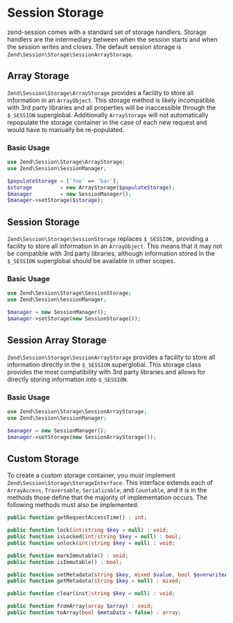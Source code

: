 # Session Storage

zend-session comes with a standard set of storage handlers. Storage handlers are
the intermediary between when the session starts and when the session writes and
closes.  The default session storage is
`Zend\Session\Storage\SessionArrayStorage`.

## Array Storage

`Zend\Session\Storage\ArrayStorage` provides a facility to store all information
in an `ArrayObject`. This storage method is likely incompatible with 3rd party
libraries and all properties will be inaccessible through the `$_SESSION`
superglobal. Additionally `ArrayStorage` will not automatically repopulate the
storage container in the case of each new request and would have to manually be
re-populated.

### Basic Usage

```php
use Zend\Session\Storage\ArrayStorage;
use Zend\Session\SessionManager;

$populateStorage = ['foo' => 'bar'];
$storage         = new ArrayStorage($populateStorage);
$manager         = new SessionManager();
$manager->setStorage($storage);
```

## Session Storage

`Zend\Session\Storage\SessionStorage` replaces `$_SESSION,` providing a facility
to store all information in an `ArrayObject`. This means that it may not be
compatible with 3rd party libraries, although information stored in the
`$_SESSION` superglobal should be available in other scopes.

### Basic Usage

```php
use Zend\Session\Storage\SessionStorage;
use Zend\Session\SessionManager;

$manager = new SessionManager();
$manager->setStorage(new SessionStorage());
```

## Session Array Storage

`Zend\Session\Storage\SessionArrayStorage` provides a facility to store all
information directly in the `$_SESSION` superglobal. This storage class provides
the most compatibility with 3rd party libraries and allows for directly storing
information into `$_SESSION`.

### Basic Usage

```php
use Zend\Session\Storage\SessionArrayStorage;
use Zend\Session\SessionManager;

$manager = new SessionManager();
$manager->setStorage(new SessionArrayStorage());
```

## Custom Storage

To create a custom storage container, you *must* implement
`Zend\Session\Storage\StorageInterface`. This interface extends each of
`ArrayAccess`, `Traversable`, `Serializable`, and `Countable`, and it is in the
methods those define that the majority of implementation occurs. The following
methods must also be implemented:

```php
public function getRequestAccessTime() : int;

public function lock(int|string $key = null) : void;
public function isLocked(int|string $key = null) : bool;
public function unlock(int|string $key = null) : void;

public function markImmutable() : void;
public function isImmutable() : bool;

public function setMetadata(string $key, mixed $value, bool $overwriteArray = false) : void;
public function getMetadata(string $key = null) : mixed;

public function clear(inst|string $key = null) : void;

public function fromArray(array $array) : void;
public function toArray(bool $metaData = false) : array;
```
